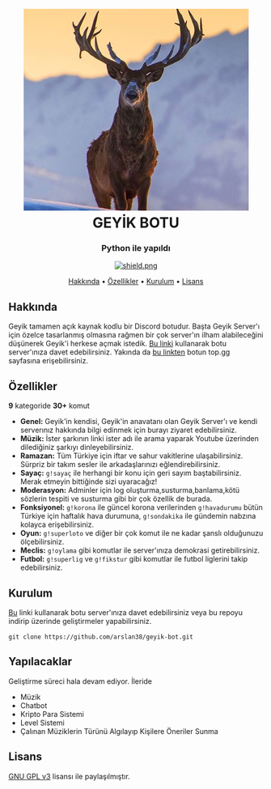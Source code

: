 <h1 align="center">
  <br>
  <a href="https://github.com/arslan38/geyik-bot"><img src="./images/geyik.png"></a>
  <br>
  GEYİK BOTU
  <br>
</h1>

<h3 align=center>Python ile yapıldı </h3>


<div align=center>

  <a href="https://github.com/arslan38/geyik-bot/LICENSE">
    <img src="https://img.shields.io/badge/License-MIT-yellow.svg" alt="shield.png">
  </a>

</div>

<p align="center">
  <a href="#hakkında">Hakkında</a>
  •
  <a href="#özellikler">Özellikler</a>
  •
  <a href="#kurulum">Kurulum</a>
  •
  <a href="#lisans">Lisans</a>
</p>

## Hakkında

Geyik tamamen açık kaynak kodlu bir Discord botudur. Başta Geyik Server'ı için özelce tasarlanmış olmasına rağmen bir çok server'ın ilham alabileceğini düşünerek Geyik'i herkese açmak istedik. [Bu linki](https://discord.com/api/oauth2/authorize?client_id=834114750081532004&permissions=0&scope=bot) kullanarak botu server'ınıza davet edebilirsiniz. Yakında da [bu linkten](https://top.gg/bot/834114750081532004) botun top.gg sayfasına erişebilirsiniz.


## Özellikler

**9** kategoride **30+** komut 

  * **Genel:** Geyik'in kendisi, Geyik'in anavatanı olan Geyik Server'ı ve kendi serverınız hakkında bilgi edinmek için burayı ziyaret edebilirsiniz.
  * **Müzik:** İster şarkının linki ister adı ile arama yaparak Youtube üzerinden dilediğiniz şarkıyı dinleyebilirsiniz.
  * **Ramazan:** Tüm Türkiye için iftar ve sahur vakitlerine ulaşabilirsiniz. Sürpriz bir takım sesler ile arkadaşlarınızı eğlendirebilirsiniz.
  * **Sayaç:** `g!sayaç` ile herhangi bir konu için geri sayım baştabilirsiniz. Merak etmeyin bittiğinde sizi uyaracağız!
  * **Moderasyon:** Adminler için log oluşturma,susturma,banlama,kötü sözlerin tespiti ve susturma gibi bir çok özellik de burada.
  * **Fonksiyonel:** `g!korona` ile güncel korona verilerinden `g!havadurumu` bütün Türkiye için haftalık hava durumuna, `g!sondakika` ile gündemin nabzına kolayca erişebilirsiniz.
  * **Oyun:** `g!superloto` ve diğer bir çok komut ile ne kadar şanslı olduğunuzu ölçebilirsiniz.
  * **Meclis:** `g!oylama` gibi komutlar ile server'ınıza demokrasi getirebilirsiniz.
  * **Futbol:** `g!superlig` ve `g!fikstur` gibi komutlar ile futbol liglerini takip edebilirsiniz. 


## Kurulum

[Bu](https://discord.com/api/oauth2/authorize?client_id=834114750081532004&permissions=0&scope=bot) linki kullanarak botu server'ınıza davet edebilirsiniz veya bu repoyu indirip üzerinde geliştirmeler yapabilirsiniz.

```
git clone https://github.com/arslan38/geyik-bot.git
```

## Yapılacaklar

Geliştirme süreci hala devam ediyor. İleride 

  * Müzik
  * Chatbot
  * Kripto Para Sistemi
  * Level Sistemi
  * Çalınan Müziklerin Türünü Algılayıp Kişilere Öneriler Sunma

## Lisans

 [GNU GPL v3](https://www.gnu.org/licenses/gpl-3.0.en.html) lisansı ile paylaşılmıştır.

